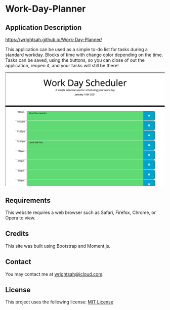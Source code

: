 # Work-Day-Planner

## Application Description

https://wrightsah.github.io/Work-Day-Planner/

This application can be used as a simple to-do list for tasks during a standard workday. Blocks of time with change color depending on the time. Tasks can be saved, using the buttons, so you can close of out the application, reopen it, and your tasks will still be there! 

![screenshot1](assets/screenshot1.png)

## Requirements

This website requires a web browser such as Safari, Firefox, Chrome, or Opera to view. 

## Credits

This site was built using Bootstrap and Moment.js. 

## Contact

You may contact me at wrightsah@icloud.com.

## License

This project uses the following license: [MIT License](LICENSE)
